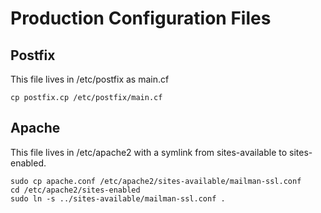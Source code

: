 # Production Configuration Files

## Postfix

This file lives in /etc/postfix as main.cf

```
cp postfix.cp /etc/postfix/main.cf
```

## Apache

This file lives in /etc/apache2 with a symlink from sites-available to sites-enabled.

```
sudo cp apache.conf /etc/apache2/sites-available/mailman-ssl.conf
cd /etc/apache2/sites-enabled
sudo ln -s ../sites-available/mailman-ssl.conf .
```
